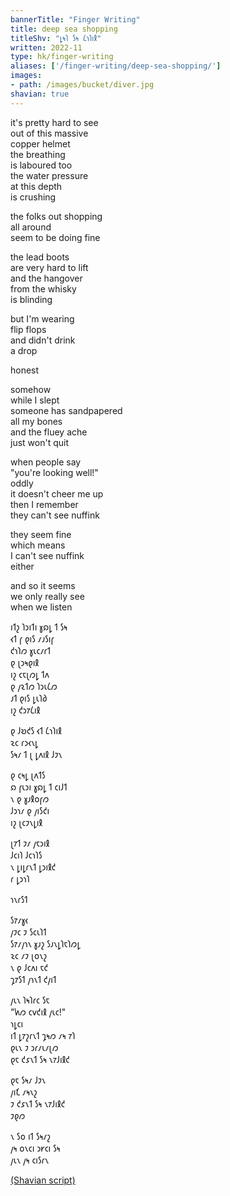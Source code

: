 ```yaml
---
bannerTitle: "Finger Writing" 
title: deep sea shopping
titleShv: "𐑛𐑰𐑐 𐑕𐑰 𐑖𐑪𐑐𐑦𐑙"
written: 2022-11
type: hk/finger-writing
aliases: ['/finger-writing/deep-sea-shopping/']
images:
- path: /images/bucket/diver.jpg
shavian: true
---
```


<div class="latin">

it's pretty hard to see  
out of this massive  
copper helmet  
the breathing  
is laboured too  
the water pressure  
at this depth  
is crushing  

the folks out shopping  
all around   
seem to be doing fine  

the lead boots  
are very hard to lift  
and the hangover  
from the whisky  
is blinding  

but I'm wearing  
flip flops  
and didn't drink  
a drop  

honest  

somehow  
while I slept  
someone has sandpapered  
all my bones  
and the fluey ache  
just won't quit  

when people say  
"you're looking well!"  
oddly  
it doesn't cheer me up  
then I remember  
they can't see nuffink  

they seem fine  
which means  
I can't see nuffink  
either  

and so it seems  
we only really see  
when we listen  

</div>

<div class="shavian">

𐑦𐑑𐑟 𐑐𐑮𐑦𐑑𐑦 𐑣𐑸𐑛 𐑑 𐑕𐑰  
𐑬𐑑 𐑝 𐑞𐑦𐑕 𐑥𐑨𐑕𐑦𐑝  
𐑒𐑪𐑐𐑼 𐑣𐑧𐑤𐑥𐑩𐑑  
𐑞 𐑚𐑮𐑰𐑞𐑦𐑙  
𐑦𐑟 𐑤𐑱𐑚𐑼𐑛 𐑑𐑵  
𐑞 𐑢𐑷𐑑𐑼 𐑐𐑮𐑧𐑖𐑼  
𐑨𐑑 𐑞𐑦𐑕 𐑛𐑧𐑐𐑔  
𐑦𐑟 𐑒𐑮𐑳𐑖𐑦𐑙

𐑞 𐑓𐑹𐑒𐑕 𐑬𐑑 𐑖𐑪𐑐𐑦𐑙  
𐑷𐑤 𐑩𐑮𐑬𐑯𐑛  
𐑕𐑰𐑥 𐑑 𐑚 𐑛𐑵𐑦𐑙 𐑓𐑲𐑯

𐑞 𐑤𐑰𐑛 𐑚𐑵𐑑𐑕  
𐑸 𐑝𐑧𐑮𐑦 𐑣𐑸𐑛 𐑑 𐑤𐑦𐑓𐑑  
𐑯 𐑞 𐑣𐑨𐑙𐑴𐑝𐑼  
𐑓𐑮𐑪𐑥 𐑞 𐑢𐑦𐑕𐑒𐑦  
𐑦𐑟 𐑚𐑤𐑲𐑯𐑛𐑦𐑙

𐑚𐑳𐑑 𐑲𐑥 𐑢𐑱𐑮𐑦𐑙  
𐑓𐑤𐑦𐑐 𐑓𐑤𐑪𐑐𐑕  
𐑯 𐑛𐑦𐑛𐑩𐑯𐑑 𐑛𐑮𐑦𐑙𐑒  
𐑩 𐑛𐑮𐑪𐑐

𐑪𐑯𐑩𐑕𐑑

𐑕𐑳𐑥𐑣𐑬  
𐑢𐑲𐑤 𐑲 𐑕𐑤𐑧𐑐𐑑  
𐑕𐑳𐑥𐑢𐑪𐑯 𐑣𐑨𐑟 𐑕𐑨𐑯𐑛𐑐𐑱𐑐𐑼𐑛  
𐑷𐑤 𐑥𐑲 𐑚𐑴𐑯𐑟  
𐑯 𐑞 𐑓𐑤𐑵𐑦 𐑱𐑒  
𐑡𐑳𐑕𐑑 𐑢𐑪𐑯𐑑 𐑒𐑢𐑦𐑑

𐑢𐑧𐑯 𐑐𐑰𐑐𐑩𐑤 𐑕𐑱  
"𐑿𐑼 𐑤𐑫𐑒𐑦𐑙 𐑢𐑧𐑤!"  
𐑪𐑛𐑤𐑦  
𐑦𐑑 𐑛𐑳𐑟𐑩𐑯𐑑 𐑡𐑰𐑼 𐑥𐑰 𐑳𐑐  
𐑞𐑧𐑯 𐑲 𐑮𐑩𐑥𐑧𐑥𐑚𐑼  
𐑞𐑱 𐑒𐑭𐑯𐑑 𐑕𐑰 𐑯𐑳𐑓𐑦𐑙𐑒

𐑞𐑱 𐑕𐑰𐑥 𐑓𐑲𐑯  
𐑢𐑦𐑗 𐑥𐑰𐑯𐑟  
𐑲 𐑒𐑭𐑯𐑑 𐑕𐑰 𐑯𐑳𐑓𐑦𐑙𐑒  
𐑲𐑞𐑼

𐑯 𐑕𐑴 𐑦𐑑 𐑕𐑰𐑥𐑟  
𐑢𐑰 𐑴𐑯𐑤𐑦 𐑮𐑾𐑤𐑦 𐑕𐑰  
𐑢𐑧𐑯 𐑢𐑰 𐑤𐑦𐑕𐑩𐑯

[(Shavian script)](/shavian/intro)

</div>
